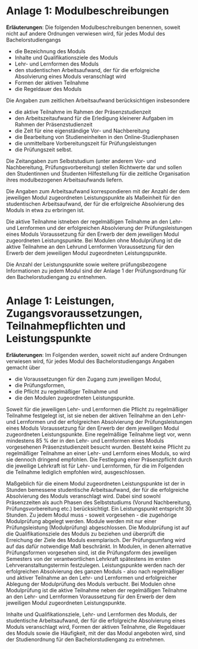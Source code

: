 # Anlage 1: Modulbeschreibungen

**Erläuterungen**: Die folgenden Modulbeschreibungen benennen, soweit nicht auf
andere Ordnungen verwiesen wird, für jedes Modul des Bachelorstudiengangs

- die Bezeichnung des Moduls
- Inhalte und Qualifikationsziele des Moduls
- Lehr- und Lernformen des Moduls
- den studentischen Arbeitsaufwand, der für die erfolgreiche Absolvierung eines
  Moduls veranschlagt wird
- Formen der aktiven Teilnahme
- die Regeldauer des Moduls

Die Angaben zum zeitlichen Arbeitsaufwand berücksichtigen insbesondere

- die aktive Teilnahme im Rahmen der Präsenzstudienzeit
- den Arbeitszeitaufwand für die Erledigung kleinerer Aufgaben im Rahmen der
  Präsenzstudienzeit
- die Zeit für eine eigenständige Vor- und Nachbereitung
- die Bearbeitung von Studieneinheiten in den Online-Studienphasen
- die unmittelbare Vorbereitungszeit für Prüfungsleistungen
- die Prüfungszeit selbst.

Die Zeitangaben zum Selbststudium (unter anderem Vor- und Nachbereitung,
Prüfungsvorbereitung) stellen Richtwerte dar und sollen den Studentinnen und
Studenten Hilfestellung für die zeitliche Organisation ihres modulbezogenen
Arbeitsaufwands liefern.

Die Angaben zum Arbeitsaufwand korrespondieren mit der Anzahl der dem jeweiligen
Modul zugeordneten Leistungspunkte als Maßeinheit für den studentischen
Arbeitsaufwand, der für die erfolgreiche Absolvierung des Moduls in etwa zu
erbringen ist.

Die aktive Teilnahme istneben der regelmäßigen Teilnahme an den Lehr- und
Lernformen und der erfolgreichen Absolvierung der Prüfungsleistungen eines
Moduls Voraussetzung für den Erwerb der dem jeweiligen Modul zugeordneten
Leistungspunkte. Bei Modulen ohne Modulprüfung ist die aktive Teilnahme an den
Lehrund Lernformen Voraussetzung für den Erwerb der dem jeweiligen Modul
zugeordneten Leistungspunkte.

Die Anzahl der Leistungspunkte sowie weitere prüfungsbezogene Informationen zu
jedem Modul sind der Anlage 1 der Prüfungsordnung für den Bachelorstudiengang zu
entnehmen.

# Anlage 1: Leistungen, Zugangsvoraussetzungen, Teilnahmepflichten und Leistungspunkte

**Erläuterungen**: Im Folgenden werden, soweit nicht auf andere Ordnungen
verwiesen wird, für jedes Modul des Bachelorstudiengangs Angaben gemacht über

- die Voraussetzungen für den Zugang zum jeweiligen Modul,
- die Prüfungsformen,
- die Pflicht zu regelmäßiger Teilnahme und
- die den Modulen zugeordneten Leistungspunkte.

Soweit für die jeweiligen Lehr- und Lernformen die Pflicht zu regelmäßiger
Teilnahme festgelegt ist, ist sie neben der aktiven Teilnahme an den Lehr- und
Lernformen und der erfolgreichen Absolvierung der Prüfungsleistungen eines
Moduls Voraussetzung für den Erwerb der dem jeweiligen Modul zugeordneten
Leistungspunkte. Eine regelmäßige Teilnahme liegt vor, wenn mindestens 85 % der
in den Lehr- und Lernformen eines Moduls vorgesehenen Präsenzstudienzeit besucht
wurden. Besteht keine Pflicht zu regelmäßiger Teilnahme an einer Lehr- und
Lernform eines Moduls, so wird sie dennoch dringend empfohlen. Die Festlegung
einer Präsenzpflicht durch die jeweilige Lehrkraft ist für Lehr- und Lernformen,
für die im Folgenden die Teilnahme lediglich empfohlen wird, ausgeschlossen.

Maßgeblich für die einem Modul zugeordneten Leistungspunkte ist der in Stunden
bemessene studentische Arbeitsaufwand, der für die erfolgreiche Absolvierung des
Moduls veranschlagt wird. Dabei sind sowohl Präsenzzeiten als auch Phasen des
Selbststudiums (Vorund Nachbereitung, Prüfungsvorbereitung etc.) berücksichtigt.
Ein Leistungspunkt entspricht 30 Stunden. Zu jedem Modul muss - soweit
vorgesehen - die zugehörige Modulprüfung abgelegt werden. Module werden mit nur
einer Prüfungsleistung (Modulprüfung) abgeschlossen. Die Modulprüfung ist auf
die Qualifikationsziele des Moduls zu beziehen und überprüft die Erreichung der
Ziele des Moduls exemplarisch. Der Prüfungsumfang wird auf das dafür notwendige
Maß beschränkt. In Modulen, in denen alternative Prüfungsformen vorgesehen sind,
ist die Prüfungsform des jeweiligen Semesters von der verantwortlichen Lehrkraft
spätestens im ersten Lehrveranstaltungstermin festzulegen. Leistungspunkte
werden nach der erfolgreichen Absolvierung des ganzen Moduls - also nach
regelmäßiger und aktiver Teilnahme an den Lehr- und Lernformen und erfolgreicher
Ablegung der Modulprüfung des Moduls verbucht. Bei Modulen ohne Modulprüfung ist
die aktive Teilnahme neben der regelmäßigen Teilnahme an den Lehr- und
Lernformen Voraussetzung für den Erwerb der dem jeweiligen Modul zugeordneten
Leistungspunkte.

Inhalte und Qualifikationsziele, Lehr- und Lernformen des Moduls, der
studentische Arbeitsaufwand, der für die erfolgreiche Absolvierung eines Moduls
veranschlagt wird, Formen der aktiven Teilnahme, die Regeldauer des Moduls sowie
die Häufigkeit, mit der das Modul angeboten wird, sind der Studienordnung für
den Bachelorstudiengang zu entnehmen.
